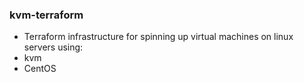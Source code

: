 ### kvm-terraform

- Terraform infrastructure for spinning up virtual machines on linux servers using:
 - kvm
 - CentOS